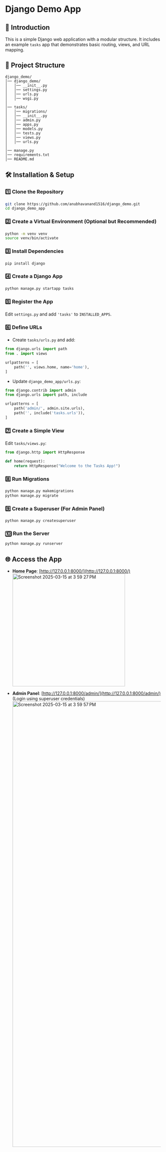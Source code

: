 # Django Demo App

## 🚀 Introduction
This is a simple Django web application with a modular structure. It includes an example `tasks` app that demonstrates basic routing, views, and URL mapping.

## 📁 Project Structure
```
django_demo/
│── django_demo/
│   │── __init__.py
│   │── settings.py
│   │── urls.py
│   │── wsgi.py
│
│── tasks/
│   │── migrations/
│   │── __init__.py
│   │── admin.py
│   │── apps.py
│   │── models.py
│   │── tests.py
│   │── views.py
│   │── urls.py
│
│── manage.py
│── requirements.txt
│── README.md
```

## 🛠 Installation & Setup

### 1️⃣ Clone the Repository
```bash
git clone https://github.com/anubhavanand1516/django_demo.git
cd django_demo_app
```

### 2️⃣ Create a Virtual Environment (Optional but Recommended)
```bash
python -m venv venv
source venv/bin/activate 
```

### 3️⃣ Install Dependencies
```bash
pip install django
```

### 4️⃣ Create a Django App
```bash
python manage.py startapp tasks
```

### 5️⃣ Register the App
Edit `settings.py` and add `'tasks'` to `INSTALLED_APPS`.

### 6️⃣ Define URLs
- Create `tasks/urls.py` and add:
```python
from django.urls import path
from . import views

urlpatterns = [
    path('', views.home, name='home'),
]
```

- Update `django_demo_app/urls.py`:
```python
from django.contrib import admin
from django.urls import path, include

urlpatterns = [
    path('admin/', admin.site.urls),
    path('', include('tasks.urls')),
]
```

### 7️⃣ Create a Simple View
Edit `tasks/views.py`:
```python
from django.http import HttpResponse

def home(request):
    return HttpResponse("Welcome to the Tasks App!")
```

### 8️⃣ Run Migrations
```bash
python manage.py makemigrations
python manage.py migrate
```

### 9️⃣ Create a Superuser (For Admin Panel)
```bash
python manage.py createsuperuser
```

### 🔟 Run the Server
```bash
python manage.py runserver
```

## 🌐 Access the App
- **Home Page**: [http://127.0.0.1:8000/](http://127.0.0.1:8000/)
  <img width="364" alt="Screenshot 2025-03-15 at 3 59 27 PM" src="https://github.com/user-attachments/assets/c2e936eb-ca7e-41d4-962b-e99c7faea13d" />
  
- **Admin Panel**: [http://127.0.0.1:8000/admin/](http://127.0.0.1:8000/admin/) (Login using superuser credentials)<img width="1440" alt="Screenshot 2025-03-15 at 3 59 57 PM" src="https://github.com/user-attachments/assets/7888b454-0792-4bcb-b1ff-b43bd6e992e4" />

  

